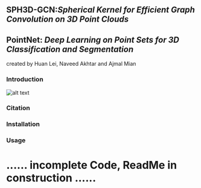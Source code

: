 ## SPH3D-GCN:*Spherical Kernel for Efficient Graph Convolution on 3D Point Clouds*
## PointNet: *Deep Learning on Point Sets for 3D Classification and Segmentation*
created by Huan Lei, Naveed Akhtar and Ajmal Mian

### Introduction
![alt text](https://github.com/hlei-ziyan/SPH3D-GCN/blob/master/image/intro_arch.png)

### Citation

### Installation


### Usage

# ...... incomplete Code, ReadMe in construction ......
